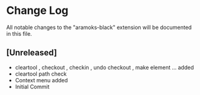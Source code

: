 # Change Log
All notable changes to the "aramoks-black" extension will be documented in this file.


## [Unreleased]
- cleartool , checkout , checkin , undo checkout , make element ... added
- cleartool path check
- Context menu added
- Initial Commit
